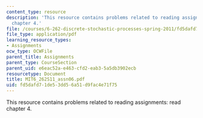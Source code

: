 ```yaml
---
content_type: resource
description: 'This resource contains problems related to reading assignments: read
  chapter 4.'
file: /courses/6-262-discrete-stochastic-processes-spring-2011/fd5dafd71de53dd56a51d9fac4e71f75_MIT6_262S11_assn06.pdf
file_type: application/pdf
learning_resource_types:
- Assignments
ocw_type: OCWFile
parent_title: Assignments
parent_type: CourseSection
parent_uid: e6eac52a-e463-cfd2-eab3-5a5db3902ecb
resourcetype: Document
title: MIT6_262S11_assn06.pdf
uid: fd5dafd7-1de5-3dd5-6a51-d9fac4e71f75
---
```

This resource contains problems related to reading assignments: read chapter 4.

